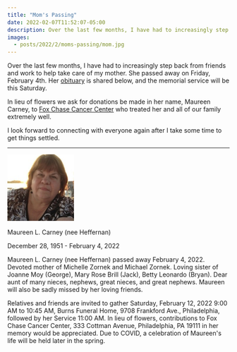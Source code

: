 ```yaml
---
title: "Mom's Passing"
date: 2022-02-07T11:52:07-05:00
description: Over the last few months, I have had to increasingly step back from friends and work to help take care of my mother. She passed away on Friday, February 4th.
images:
  - posts/2022/2/moms-passing/mom.jpg
---
```


Over the last few months, I have had to increasingly step back from friends and work to help take care of my mother. She passed away on Friday, February 4th. Her [obituary] is shared below, and the memorial service will be this Saturday.

In lieu of flowers we ask for donations be made in her name, Maureen Carney, to [Fox Chase Cancer Center][1] who treated her and all of our family extremely well.

I look forward to connecting with everyone again after I take some time to get things settled.

---

<figure style="width: 30%; margin: 0;">
<img src="mom.jpg" alt="Photo of Maureen L. Carney" data-action="zoom" />
</figure>

Maureen L. Carney (nee Heffernan)

December 28, 1951 - February 4, 2022

Maureen L. Carney (nee Heffernan) passed away February 4, 2022. Devoted mother of Michelle Zornek and Michael Zornek. Loving sister of Joanne Moy (George), Mary Rose Brill (Jack), Betty Leonardo (Bryan). Dear aunt of many nieces, nephews, great nieces, and great nephews. Maureen will also be sadly missed by her loving friends.

Relatives and friends are invited to gather Saturday, February 12, 2022 9:00 AM to 10:45 AM, Burns Funeral Home, 9708 Frankford Ave., Philadelphia, followed by her Service 11:00 AM. In lieu of flowers, contributions to Fox Chase Cancer Center, 333 Cottman Avenue, Philadelphia, PA 19111 in her memory would be appreciated. Due to COVID, a celebration of Maureen's life will be held later in the spring.

[obituary]: https://www.burnsfuneralhome.com/obituary/maureen-carney-nee-heffernan
[1]: https://www.foxchase.org/giving/how-to-give
